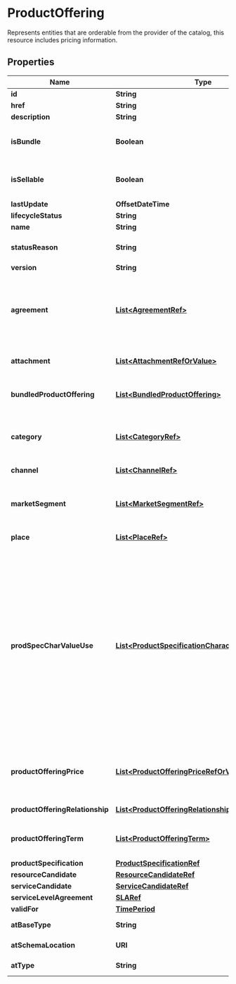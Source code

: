 

# ProductOffering

Represents entities that are orderable from the provider of the catalog, this resource includes pricing information.
## Properties

Name | Type | Description | Notes
------------ | ------------- | ------------- | -------------
**id** | **String** | Unique identifier of the productOffering |  [optional]
**href** | **String** | Reference of the ProductOffering |  [optional]
**description** | **String** | Description of the productOffering |  [optional]
**isBundle** | **Boolean** | isBundle determines whether a productOffering represents a single productOffering (false), or a bundle of productOfferings (true). |  [optional]
**isSellable** | **Boolean** | A flag indicating if this product offer can be sold stand-alone for sale or not. If this flag is false it indicates that the offer can only be sold within a bundle. |  [optional]
**lastUpdate** | **OffsetDateTime** | Date and time of the last update |  [optional]
**lifecycleStatus** | **String** | Used to indicate the current lifecycle status |  [optional]
**name** | **String** | Name of the productOffering |  [optional]
**statusReason** | **String** | A string providing a complementary information on the value of the lifecycle status attribute. |  [optional]
**version** | **String** | ProductOffering version |  [optional]
**agreement** | [**List&lt;AgreementRef&gt;**](AgreementRef.md) | An agreement represents a contract or arrangement, either written or verbal and sometimes enforceable by law, such as a service level agreement or a customer price agreement. An agreement involves a number of other business entities, such as products, services, and resources and/or their specifications. |  [optional]
**attachment** | [**List&lt;AttachmentRefOrValue&gt;**](AttachmentRefOrValue.md) | Complements the description of an element (for instance a product) through video, pictures... |  [optional]
**bundledProductOffering** | [**List&lt;BundledProductOffering&gt;**](BundledProductOffering.md) | A type of ProductOffering that belongs to a grouping of ProductOfferings made available to the market. It inherits of all attributes of ProductOffering. |  [optional]
**category** | [**List&lt;CategoryRef&gt;**](CategoryRef.md) | The category resource is used to group product offerings, service and resource candidates in logical containers. Categories can contain other categories and/or product offerings, resource or service candidates. |  [optional]
**channel** | [**List&lt;ChannelRef&gt;**](ChannelRef.md) | The channel defines the channel for selling product offerings. |  [optional]
**marketSegment** | [**List&lt;MarketSegmentRef&gt;**](MarketSegmentRef.md) | provides references to the corresponding market segment as target of product offerings. A market segment is grouping of Parties, GeographicAreas, SalesChannels, and so forth. |  [optional]
**place** | [**List&lt;PlaceRef&gt;**](PlaceRef.md) | Place defines the places where the products are sold or delivered. |  [optional]
**prodSpecCharValueUse** | [**List&lt;ProductSpecificationCharacteristicValueUse&gt;**](ProductSpecificationCharacteristicValueUse.md) | A use of the ProductSpecificationCharacteristicValue by a ProductOffering to which additional properties (attributes) apply or override the properties of similar properties contained in ProductSpecificationCharacteristicValue. It should be noted that characteristics which their value(s) addressed by this object must exist in corresponding product specification. The available characteristic values for a ProductSpecificationCharacteristic in a Product specification can be modified at the ProductOffering level. For example, a characteristic &#39;Color&#39; might have values White, Blue, Green, and Red. But, the list of values can be restricted to e.g. White and Blue in an associated product offering. It should be noted that the list of values in &#39;ProductSpecificationCharacteristicValueUse&#39; is a strict subset of the list of values as defined in the corresponding product specification characteristics. |  [optional]
**productOfferingPrice** | [**List&lt;ProductOfferingPriceRefOrValue&gt;**](ProductOfferingPriceRefOrValue.md) | An amount, usually of money, that is asked for or allowed when a ProductOffering is bought, rented, or leased. The price is valid for a defined period of time and may not represent the actual price paid by a customer. |  [optional]
**productOfferingRelationship** | [**List&lt;ProductOfferingRelationship&gt;**](ProductOfferingRelationship.md) | A relationship between this product offering and other product offerings. |  [optional]
**productOfferingTerm** | [**List&lt;ProductOfferingTerm&gt;**](ProductOfferingTerm.md) | A condition under which a ProductOffering is made available to Customers. For instance, a productOffering can be offered with multiple commitment periods. |  [optional]
**productSpecification** | [**ProductSpecificationRef**](ProductSpecificationRef.md) |  |  [optional]
**resourceCandidate** | [**ResourceCandidateRef**](ResourceCandidateRef.md) |  |  [optional]
**serviceCandidate** | [**ServiceCandidateRef**](ServiceCandidateRef.md) |  |  [optional]
**serviceLevelAgreement** | [**SLARef**](SLARef.md) |  |  [optional]
**validFor** | [**TimePeriod**](TimePeriod.md) |  |  [optional]
**atBaseType** | **String** | When sub-classing, this defines the super-class |  [optional]
**atSchemaLocation** | **URI** | A URI to a JSON-Schema file that defines additional attributes and relationships |  [optional]
**atType** | **String** | When sub-classing, this defines the sub-class Extensible name |  [optional]



